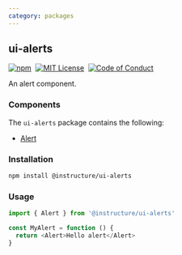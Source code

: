 ```yaml
---
category: packages
---
```


## ui-alerts

[![npm][npm]][npm-url]&nbsp;
[![MIT License][license-badge]][license]&nbsp;
[![Code of Conduct][coc-badge]][coc]

An alert component.

### Components

The `ui-alerts` package contains the following:

- [Alert](#Alert)

### Installation

```sh
npm install @instructure/ui-alerts
```

### Usage

```js
import { Alert } from '@instructure/ui-alerts'

const MyAlert = function () {
  return <Alert>Hello alert</Alert>
}
```

[npm]: https://img.shields.io/npm/v/@instructure/ui-alerts.svg
[npm-url]: https://npmjs.com/package/@instructure/ui-alerts
[license-badge]: https://img.shields.io/npm/l/instructure-ui.svg?style=flat-square
[license]: https://github.com/instructure/instructure-ui/blob/master/LICENSE
[coc-badge]: https://img.shields.io/badge/code%20of-conduct-ff69b4.svg?style=flat-square
[coc]: https://github.com/instructure/instructure-ui/blob/master/CODE_OF_CONDUCT.md
